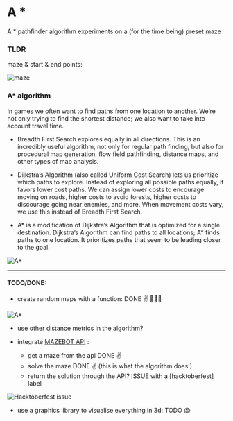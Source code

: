 # A *

A * pathfinder algorithm experiments on a (for the time being) preset maze





### TLDR 

maze & start & end points:

<img src="https://github.com/mamonu/Astar/blob/master/mazestep_000.png"  title="maze">





### A* algorithm

In games we often want to find paths from one location to another. 
We’re not only trying to find the shortest distance; we also want to take into account travel time.

- Breadth First Search explores equally in all directions. 
    This is an incredibly useful algorithm, not only for regular path finding, 
    but also for procedural map generation, flow field pathfinding, distance maps, and other types of map analysis.


- Dijkstra’s Algorithm (also called Uniform Cost Search) lets us prioritize which paths to explore. 
    Instead of exploring all possible paths equally, it favors lower cost paths. 
    We can assign lower costs to encourage moving on roads, higher costs to avoid forests, 
    higher costs to discourage going near enemies, and more. 
    When movement costs vary, we use this instead of Breadth First Search.


- A* is a modification of Dijkstra’s Algorithm that is optimized for a single destination. 
    Dijkstra’s Algorithm can find paths to all locations; 
    A* finds paths to one location. It prioritizes paths that seem to be leading closer to the goal.






<img src="https://github.com/mamonu/Astar/blob/master/out.gif"  title="A*">





----

#### TODO/DONE:

 - create random maps with a function: DONE :v:   :game_die::game_die::game_die:

<img src="https://github.com/mamonu/Astar/blob/master/outrand.gif"  title="A*">


- use other distance metrics in the algorithm?

- integrate [MAZEBOT API](https://github.com/mamonu/Astar/blob/master/MazebotAPI.md)  : 
   * get a maze from the api  DONE :v:  
   * solve the maze DONE :v:  (this is what the algorithm does!)
   * return the solution through the API? ISSUE with a [hacktoberfest] label

<img src="https://hacktoberfest.digitalocean.com/assets/logo-hf19-header-8245176fe235ab5d942c7580778a914110fa06a23c3d55bf40e2d061809d8785.svg"  title="Hacktoberfest issue">

- use a graphics library to visualise everything in 3d: TODO :scream:
